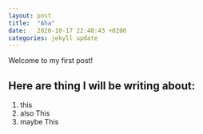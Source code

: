 ```yaml
---
layout: post
title:  "Aha"
date:   2020-10-17 22:48:43 +0200
categories: jekyll update
---
```

Welcome to my first post!

## Here are thing I will be writing about:
1. this
2. also This
3. maybe This
